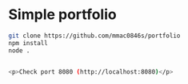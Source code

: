<h1>Simple portfolio</h1>

```bash
git clone https://github.com/mmac0846s/portfolio
npm install
node .


<p>Check port 8080 (http://localhost:8080)</p>
